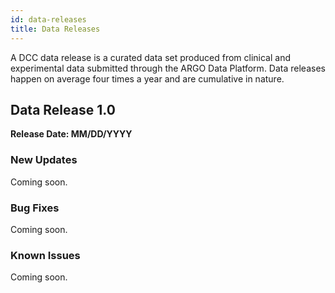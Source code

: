 ```yaml
---
id: data-releases
title: Data Releases
---
```


A DCC data release is a curated data set produced from clinical and experimental data submitted through the ARGO Data Platform. Data releases happen on average four times a year and are cumulative in nature. 


## Data Release 1.0 

**Release Date: MM/DD/YYYY**

### New Updates 
Coming soon.

### Bug Fixes 
Coming soon.

### Known Issues 
Coming soon.
